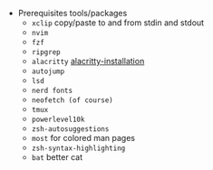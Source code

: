 - Prerequisites tools/packages
	- ```xclip``` copy/paste to and from stdin and stdout
	- ```nvim```
	- ```fzf```
	- ```ripgrep```
	- ```alacritty``` [alacritty-installation](https://github.com/alacritty/alacritty/blob/master/INSTALL.md)
	- ```autojump```
	- ```lsd```
	- ```nerd fonts```
	- ```neofetch (of course)```
	- ```tmux```
	- ```powerlevel10k```
	- ```zsh-autosuggestions```
	- ```most```  for colored man pages
	- ```zsh-syntax-highlighting```
	- ```bat``` better cat 
